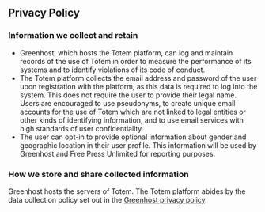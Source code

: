 Privacy Policy
--------------

### Information we collect and retain

* Greenhost, which hosts the Totem platform, can log and maintain records of the use of Totem in order to measure the performance of its systems and to identify violations of its code of conduct.
* The Totem platform collects the email address and password of the user upon registration with the platform, as this data is required to log into the system. This does not require the user to provide their legal name. Users are encouraged to use pseudonyms, to create unique email accounts for the use of Totem which are not linked to legal entities or other kinds of identifying information, and to use email services with high standards of user confidentiality.
* The user can opt-in to provide optional information about gender and geographic location in their user profile. This information will be used by Greenhost and Free Press Unlimited for reporting purposes.

### How we store and share collected information

Greenhost hosts the servers of Totem. The Totem platform abides by the data collection policy set out in the [Greenhost privacy policy](https://greenhost.net/legal/privacy-policy/).
